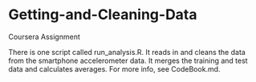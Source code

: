 # Getting-and-Cleaning-Data
Coursera Assignment

There is one script called run_analysis.R. It reads in and cleans the data from the smartphone accelerometer data. It merges the training and test data and calculates averages. For more info, see CodeBook.md.
